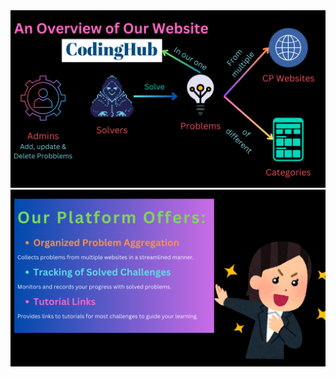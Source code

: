 <div style="text-align: center;">
<img src="./images/1.png" alt="Enable Virtualization" width="600">
</div>

<div style="text-align: center;">
<img src="./images/2.png" alt="Enable Virtualization" width="600">
</div>



